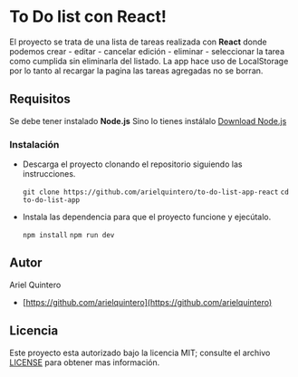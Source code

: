 # To Do list con React!

El proyecto se trata de una lista de tareas realizada con **React**
donde podemos crear - editar - cancelar edición - eliminar -
seleccionar la tarea como cumplida sin eliminarla del listado.
La app hace uso de LocalStorage por lo tanto al recargar la pagina
las tareas agregadas no se borran.

## Requisitos

Se debe tener instalado **Node.js**
Sino lo tienes instálalo [Download Node.js](https://nodejs.org/es/)

###  Instalación

 - Descarga el proyecto clonando el repositorio siguiendo las instrucciones.
 
    `git clone https://github.com/arielquintero/to-do-list-app-react`
    `cd to-do-list-app`
 - Instala las dependencia para que el proyecto funcione y ejecútalo.
 
    `npm install`
    `npm run dev`

## Autor

Ariel Quintero

- [https://github.com/arielquintero](https://github.com/arielquintero)

## Licencia

Este proyecto esta autorizado bajo la licencia MIT; consulte el archivo [LICENSE](https://github.com/arielquintero/to-do-list-app-react/blob/main/LICENSE) para obtener mas información.